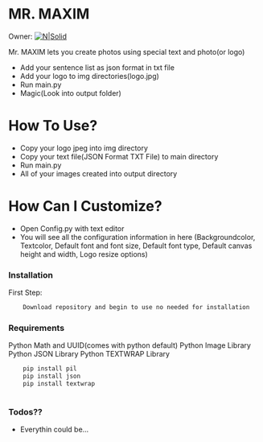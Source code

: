 # MR. MAXIM

Owner:
[![N|Solid](https://www.batuhanozen.com/img/logotry.png)](https://batuhanozen.com/)

Mr. MAXIM lets you create photos using special text and photo(or logo)

-   Add your sentence list as json format in txt file
-   Add your logo to img directories(logo.jpg)
-   Run main.py
-   Magic(Look into output folder)

# How To Use?

-   Copy your logo jpeg into img directory
-   Copy your text file(JSON Format TXT File) to main directory
-   Run main.py
-   All of your images created into output directory

# How Can I Customize?

-   Open Config.py with text editor
-   You will see all the configuration information in here (Backgroundcolor, Textcolor, Default font and font size, Default font type, Default canvas height and width, Logo resize options)

### Installation

First Step:

```sh
    Download repository and begin to use no needed for installation
```

### Requirements

Python Math and UUID(comes with python default)
Python Image Library
Python JSON Library
Python TEXTWRAP Library
```sh
    pip install pil
    pip install json
    pip install textwrap
    
```

### Todos??

-   Everythin could be...
